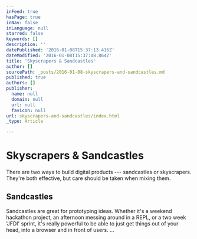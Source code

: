 ```yaml
---
inFeed: true
hasPage: true
inNav: false
inLanguage: null
starred: false
keywords: []
description: ''
datePublished: '2016-01-08T15:37:13.416Z'
dateModified: '2016-01-08T15:37:08.864Z'
title: 'Skyscrapers & Sandcastles'
author: []
sourcePath: _posts/2016-01-08-skyscrapers-and-sandcastles.md
published: true
authors: []
publisher:
  name: null
  domain: null
  url: null
  favicon: null
url: skyscrapers-and-sandcastles/index.html
_type: Article

---
```

# Skyscrapers & Sandcastles

There are two ways to build digital products --- sandcastles or skyscrapers. They're both effective, but care should be taken when mixing them.

## Sandcastles

Sandcastles are great for prototyping ideas. Whether it's a weekend hackathon project, an afternoon messing around in a REPL, or a two week 'JFDI' sprint, it's really powerful to be able to just get things out of your head, into a browser and in front of users.
...
